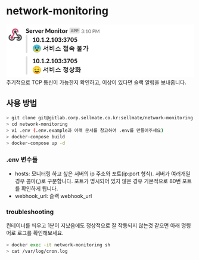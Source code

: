 # network-monitoring

![slack message](monitoring-slack-message.PNG)  
주기적으로 TCP 통신이 가능한지 확인하고, 이상이 있다면 슬랙 알림을 보내줍니다.

## 사용 방법
```bash
> git clone git@gitlab.corp.sellmate.co.kr:sellmate/network-monitoring.git
> cd network-monitoring
> vi .env (.env.example과 아래 문서를 참고하여 .env를 만들어주세요)
> docker-compose build
> docker-compose up -d
```

### .env 변수들
- hosts: 모니터링 하고 싶은 서버의 ip 주소와 포트(ip:port 형식). 서버가 여러개일 경우 콤마(,)로 구분합니다. 포트가 명시되어 있지 않은 경우 기본적으로 80번 포트를 확인하게 됩니다.
- webhook_url: 슬랙 webhook_url

### troubleshooting
컨테이너를 띄우고 1분이 지났음에도 정상적으로 잘 작동되지 않는것 같으면
아래 명령어로 로그를 확인해보세요.
```bash
> docker exec -it network-monitoring sh
> cat /var/log/cron.log
```
